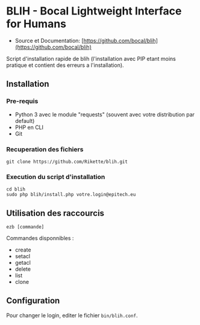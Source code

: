 # BLIH - Bocal Lightweight Interface for Humans

* Source et Documentation: [https://github.com/bocal/blih](https://github.com/bocal/blih)

Script d'installation rapide de blih (l'installation avec PIP etant moins pratique et contient des erreurs a l'installation).

## Installation

### Pre-requis
* Python 3 avec le module "requests" (souvent avec votre distribution par default)
* PHP en CLI
* Git

### Recuperation des fichiers
	git clone https://github.com/Rikette/blih.git
	
### Execution du script d'installation
	cd blih
	sudo php blih/install.php votre.login@epitech.eu
	
## Utilisation des raccourcis
	ezb [commande]
Commandes disponnibles :
* create
* setacl
* getacl
* delete
* list
* clone

## Configuration
Pour changer le login, editer le fichier ```bin/blih.conf```.

